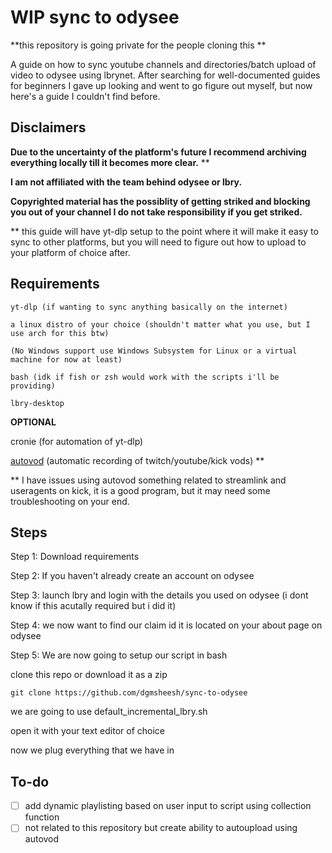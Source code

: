 # WIP sync to odysee
**this repository is going private for the people cloning this **

A guide on how to sync youtube channels and directories/batch upload of video to odysee using lbrynet. 
After searching for well-documented guides for beginners I gave up looking and went to go figure out myself, but now here's a guide I couldn't find before.

## Disclaimers 

**Due to the uncertainty of the platform's future I recommend archiving everything locally till it becomes more clear.**  **

**I am not affiliated with the team behind odysee or lbry.** 

**Copyrighted material has the possiblity of getting striked and blocking you out of your channel I do not take responsibility if you get striked.** 

** this guide will have yt-dlp setup to the point where it will make it easy to sync to other platforms, but you will need to figure out how to upload to your platform of choice after. 

## Requirements
```
yt-dlp (if wanting to sync anything basically on the internet)

a linux distro of your choice (shouldn't matter what you use, but I use arch for this btw)

(No Windows support use Windows Subsystem for Linux or a virtual machine for now at least) 

bash (idk if fish or zsh would work with the scripts i'll be providing)

lbry-desktop
```
**OPTIONAL**

cronie (for automation of yt-dlp)

[autovod](https://github.com/jenslys/autovod/) (automatic recording of twitch/youtube/kick vods) **

** I have issues using autovod something related to streamlink and useragents on kick, it is a good program, but it may need some troubleshooting on your end. 

## Steps

Step 1: Download requirements 

Step 2: If you haven't already create an account on odysee

Step 3: launch lbry and login with the details you used on odysee (i dont know if this acutally required but i did it)

Step 4: we now want to find our claim id it is located on your about page on odysee


Step 5: We are now going to setup our script in bash

clone this repo or download it as a zip
```
git clone https://github.com/dgmsheesh/sync-to-odysee
```


we are going to use default_incremental_lbry.sh 

open it with your text editor of choice

now we plug everything that we have in 



## To-do
- [ ] add dynamic playlisting based on user input to script using collection function 
- [ ] not related to this repository but create ability to autoupload using autovod
